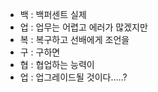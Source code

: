 - 백 : 백퍼센트 실제
- 업 : 업무는 어렵고 에러가 많겠지만
- 복 : 복구하고 선배에게 조언을
- 구 : 구하면
- 협 : 협업하는 능력이
- 업 : 업그레이드될 것이다.....?